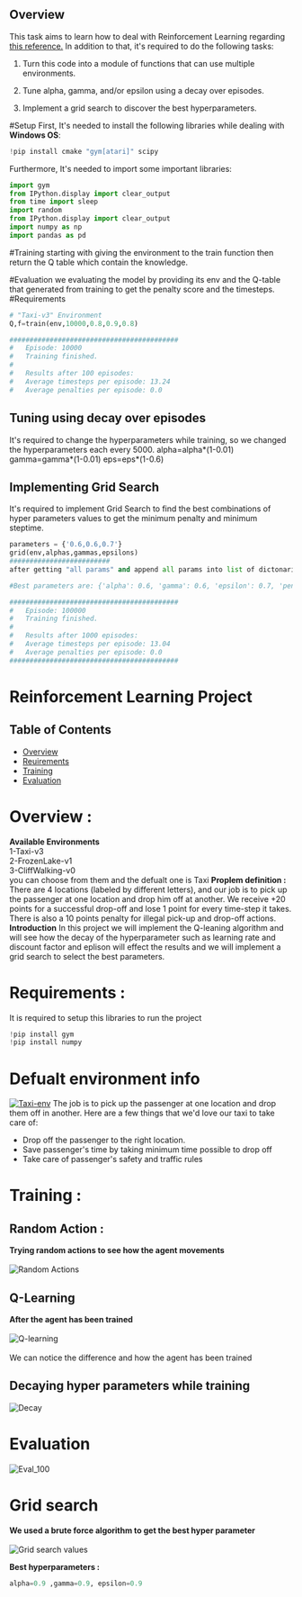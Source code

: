 ## Overview
This task aims to learn how to deal with Reinforcement Learning regarding [this reference.](https://www.learndatasci.com/tutorials/reinforcement-q-learning-scratch-python-openai-gym/ "this reference")
In addition to that, it's required to do the following tasks:

1) Turn this code into a module of functions that can use multiple environments.

2) Tune alpha, gamma, and/or epsilon using a decay over episodes.

3) Implement a grid search to discover the best hyperparameters.

#Setup
First, It's needed to install the following libraries while dealing with **Windows OS**:

```python
!pip install cmake "gym[atari]" scipy

```
Furthermore, It's needed to import some important libraries:
```python
import gym
from IPython.display import clear_output
from time import sleep
import random
from IPython.display import clear_output
import numpy as np
import pandas as pd
```
#Training
starting with giving the environment to the train function then return the Q table which contain the knowledge.

#Evaluation
we evaluating the model by providing its env and the Q-table that generated from training to get the penalty score and the timesteps.
#Requirements
```python
# "Taxi-v3" Environment
Q,f=train(env,10000,0.8,0.9,0.8)

##########################################
#	Episode: 10000									  
#	Training finished.										
#																 
#	Results after 100 episodes:					 
#	Average timesteps per episode: 13.24	
#	Average penalties per episode: 0.0		  


```

## Tuning using decay over episodes
It's required to change the hyperparameters while training, so we changed the hyperparameters each every 5000.
alpha=alpha*(1-0.01)
gamma=gamma*(1-0.01)
eps=eps*(1-0.6)

## Implementing Grid Search
It's required to implement Grid Search to find the best combinations of hyper parameters values to get the minimum penalty and minimum steptime.
```python
parameters = {'0.6,0.6,0.7'}
grid(env,alphas,gammas,epsilons)
#########################
after getting "all params" and append all params into list of dictonaries then sorting them. 

#Best parameters are: {'alpha': 0.6, 'gamma': 0.6, 'epsilon': 0.7, 'penalty': 0.0, 'time step': 12.89}

##########################################
#	Episode: 100000
#	Training finished.
#
#	Results after 1000 episodes:
#	Average timesteps per episode: 13.04
#	Average penalties per episode: 0.0 
##########################################

```
# Reinforcement Learning Project
## Table of Contents
- [Overview](#Overview)
- [Reuirements](#Requirements)
- [Training](#Training)
- [Evaluation](#Evaluation)

# Overview :
**Available Environments**<br>
	1-Taxi-v3<br>
	2-FrozenLake-v1<br>
	3-CliffWalking-v0<br>
you can choose from them and the defualt one is Taxi
**Proplem definition :**
There are 4 locations (labeled by different letters), and our job is to pick up
the passenger at one location and drop him off at another. We receive +20
points for a successful drop-off and lose 1 point for every time-step it
takes. There is also a 10 points penalty for illegal pick-up and drop-off
actions.
**Introduction**
In this project we will implement the Q-leaning algorithm and will see how the decay of the hyperparameter such as learning rate and discount factor and eplison will effect the results and we will implement a grid search to select the best parameters.

# Requirements :
It is required to setup this libraries to run the project
```python
!pip install gym
!pip install numpy
```
# Defualt environment info
[![Taxi-env](https://storage.googleapis.com/lds-media/images/Reinforcement_Learning_Taxi_Env.width-1200.png "Taxi-env")](https://storage.googleapis.com/lds-media/images/Reinforcement_Learning_Taxi_Env.width-1200.png "Taxi-env")
The job is to pick up the passenger at one location and drop them off in another. Here are a few things that we'd love our taxi to take care of:
- Drop off the passenger to the right location.
- Save passenger's time by taking minimum time possible to drop off
- Take care of passenger's safety and traffic rules

# Training :
## Random Action :
**Trying random actions to see how the agent movements**<br><br>
![Random Actions](https://drive.google.com/uc?export=view&id=17n6oBPFjce-AjRYUR9NDVb39VYSB3LP4)
## Q-Learning 
**After the agent has been trained**<br><br>
![Q-learning](https://drive.google.com/uc?export=view&id=1UDjqQLfPtllelNdZkTptLZKHuXoG3AOD)<br><br>
We can notice the difference and how the agent has been trained
## Decaying hyper parameters while training

![Decay](https://drive.google.com/uc?export=view&id=1U6W79ftVPSUZ_Wcv762UP_p3dXmNc4fr)
# Evaluation 
![Eval_100](https://drive.google.com/uc?export=view&id=1BAmzOSUVoL148BMOrDsRpKCP5jkn0RCN)
# Grid search 
**We used a brute force algorithm to get the best hyper parameter**<br><br>
![Grid search values](https://drive.google.com/uc?export=view&id=1rS39uEeHeYdOn5SXAYKhAkGykmt9dkSX)

**Best hyperparameters :**
```python
alpha=0.9 ,gamma=0.9, epsilon=0.9
```



